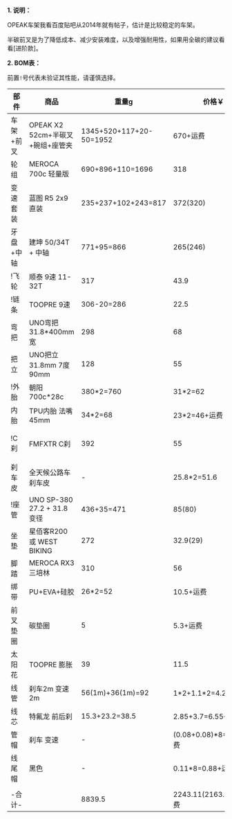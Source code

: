 **1. 说明：**

OPEAK车架我看百度贴吧从2014年就有帖子，估计是比较稳定的车架。

半碳前叉是为了降低成本、减少安装难度，以及增强耐用性，如果用全碳的建议看看[进阶款]。

**2. BOM表：**

前置`!`号代表未验证其性能，请谨慎选择。

| 部件 | 商品 | 重量g | 价格￥ | 链接 |
| - | - | - | - | - |
| 车架+前叉 | OPEAK X2 52cm+半碳叉+碗组+座管夹 | 1345+520+117+20-50=1952 | 670+运费 | [淘宝](https://item.taobao.com/item.htm?spm=a1z10.5-c.w4002-3801465620.13.30c15910CaLIhS&id=12930538895) |
| 轮组 | MEROCA 700c 轻量版 | 690+896+110=1696 | 318 | [天猫](https://s.click.taobao.com/t?e=m%3D2%26s%3DypdiseLut2Vw4vFB6t2Z2ueEDrYVVa64MljcGUdc4HdyINtkUhsv0Km5leiqswaUt3h8CUvoNV%2FFTlrzds37%2FgLwMG9TgUkNcLWR2kup2vFNRq4euO%2Fww2MWGduSpLInDoqEt4dKdN30KBFKq4PCnx4%2FMEUz7aVQ5R3vnK7gGdzEX1hlZoQF%2B%2F1SarTXhIOTUdDn0Cj7EhNCuo%2FRtLFP1Wu7fV9LtTmPi%2FRU4sFki%2BPZr7akiIV6E01CAasUJDUR2m1odvImS5y0zvIVVx%2BPc2%2F51BzEHetfR64YuvOYe%2BM0BZR61DeP2wyW7mQwqx7e&union_lens=lensId%3APUB%401694053217%40210577ba_0b08_18a6d70b603_6f97%4001%40eyJmbG9vcklkIjozMTA2OSwiic3BtQiiI6Il9wb3J0YWxfdjJfdG9vbF9saW5rc19wYWdlX2hvbWVfaW5kZXhfaHRtIn0ie) |
| 变速套装 | 蓝图 R5 2x9 直装 | 235+237+102+243=817 | 372(320) | [淘宝](https://item.taobao.com/item.htm?spm=a21n57.1.0.0.25f8523cTE4IFJ&id=655320398132&ns=1&abbucket=1#detail) |
| 牙盘+中轴 | 建坤 50/34T + 中轴 | 771+95=866 | 265(246) | [淘宝](https://s.click.taobao.com/t?e=m%3D2%26s%3Dz%2BOxKXAQX9Rw4vFB6t2Z2ueEDrYVVa64Dm1dJ6eadalyINtkUhsv0Km5leiqswaUDvqHVnDHZOvFTlrzds37%2FgLwMG9TgUkNcLWR2kup2vFNRq4euO%2Fww2MWGduSpLInDoqEt4dKdN30KBFKq4PCn%2F4bXX91ojar%2FqfLGM5skDaySbHmSI7wOmd1HQKKxkiFAVKvOBNtWvpARiffBSWiwUlSNxFJmZIAC4VPFcBR%2FoxRVqQgWLBWAwMps7dhR%2Fni%2FIfu8%2F7itpBweiXfaVH60dSopZirJ9MMDCwgJQxof5b9wDKAuIOvBMYOae24fhW0&union_lens=lensId%3APUB%401694053306%4021055b80_0b0c_18a6d7210e6_45ec%4001%40eyJmbG9vcklkIjozMTA2OSwiic3BtQiiI6Il9wb3J0YWxfdjJfdG9vbF9saW5rc19wYWdlX2hvbWVfaW5kZXhfaHRtIn0ie)、[淘宝](https://s.click.taobao.com/t?e=m%3D2%26s%3D25MIybDSgVtw4vFB6t2Z2ueEDrYVVa64Dm1dJ6eadalyINtkUhsv0Km5leiqswaUzz6zgI1fZL3FTlrzds37%2FgLwMG9TgUkNcLWR2kup2vFNRq4euO%2Fww2MWGduSpLInDoqEt4dKdN30KBFKq4PCn4dcwPvptYZwghdCobgzONCySbHmSI7wOmd1HQKKxkiFAVKvOBNtWvol1H1ZJBt0AtQNczlYSPItWGZhpXJAHdu9TwKcsHa1z%2BrBt3HUtu7FX4YXxbhdy16PgysBSxHfUOXVLEPDWL24p%2Fwx3bRWK%2F6zLq%2FnRWnK1SGFCzYOOqAQ&union_lens=lensId%3APUB%401694053323%40212a8f48_0c48_18a6d725259_0d35%4001%40eyJmbG9vcklkIjozMTA2OSwiic3BtQiiI6Il9wb3J0YWxfdjJfdG9vbF9saW5rc19wYWdlX2hvbWVfaW5kZXhfaHRtIn0ie) |
| !飞轮 | 顺泰 9速 11-32T | 317 | 43.9 | [淘宝](https://s.click.taobao.com/t?e=m%3D2%26s%3Du%2FiNluzqtrVw4vFB6t2Z2ueEDrYVVa64Dm1dJ6eadalyINtkUhsv0Km5leiqswaU9gERx%2BSm1SfFTlrzds37%2FgLwMG9TgUkNcLWR2kup2vFNRq4euO%2Fww2MWGduSpLInDoqEt4dKdN30KBFKq4PCn1izKXjKvTEgaLWTy9GDFUii1jMNxDhLMnotgd7NXRy%2F3OppJwt5ethCTVhPax2ZRnTew08iB3ZRFoe4AoueXNc3cC9cA9PK73MLZXTmgHMQnPyb5qmg7DAYAFIc%2FbD%2Fi5GZ9wPRcXV%2BBfuqljaE3xpNzuMLUNyvdEHIT%2F5PBlcgyAUDYWOGayIhhQs2DjqgEA%3D%3D&union_lens=lensId%3APUB%401694053385%4021080676_0c9f_18a6d7346da_0cae%4001%40eyJmbG9vcklkIjozMTA2OSwiic3BtQiiI6Il9wb3J0YWxfdjJfdG9vbF9saW5rc19wYWdlX2hvbWVfaW5kZXhfaHRtIn0ie) |
| !链条 | TOOPRE 9速 | 306-20=286 | 22.5 | [淘宝](https://s.click.taobao.com/t?e=m%3D2%26s%3DOjswrQbv9Mxw4vFB6t2Z2ueEDrYVVa64MljcGUdc4HdyINtkUhsv0Km5leiqswaU6vFecR8G%2FoXFTlrzds37%2FgLwMG9TgUkNcLWR2kup2vFNRq4euO%2Fww2MWGduSpLInDoqEt4dKdN30KBFKq4PCnx4%2FMEUz7aVQFqr8%2BP8RY9WpasR2r0VZZv1SarTXhIOT%2FcbizUjsed%2Bt%2FgsUrPt28byZfZQx%2B8FPyto15o%2FOJrRfb4FEMkbtUOcC%2BVi%2BTRluXEUi0sDs%2BWdP7qa1tU3ZgS3jKrSQZrKg2Ri9Bm4jDHegZ4hAvgWL0bBAS8ZzndIdZZ55A6mwB3MhhQs2DjqgEA%3D%3D&union_lens=lensId%3APUB%401694053412%402103e6f4_0c79_18a6d73afe2_7ef4%4001%40eyJmbG9vcklkIjozMTA2OSwiic3BtQiiI6Il9wb3J0YWxfdjJfdG9vbF9saW5rc19wYWdlX2hvbWVfaW5kZXhfaHRtIn0ie) |
| 弯把 | UNO弯把 31.8\*400mm宽 | 298 | 68 | [淘宝](https://s.click.taobao.com/t?e=m%3D2%26s%3DRZZXQgCz7a5w4vFB6t2Z2ueEDrYVVa64Dm1dJ6eadalyINtkUhsv0Km5leiqswaUXEa1A8T23UjFTlrzds37%2FgLwMG9TgUkNcLWR2kup2vFNRq4euO%2Fww2MWGduSpLInDoqEt4dKdN30KBFKq4PCn%2F4bXX91ojar%2FqfLGM5skDaySbHmSI7wOmd1HQKKxkiFAVKvOBNtWvqTXceO7iv1HCNaOT58C5Ne9K2w%2Fe8%2FXH2frksm3BctmsmoPAtPw7e4nfDM3D%2BOVSVweiXfaVH60dSopZirJ9MMwotei%2FtrcqJ8K7NUYlLCVMYOae24fhW0&union_lens=lensId%3APUB%401694053533%402127e7f0_0c20_18a6d75890f_92b1%4001%40eyJmbG9vcklkIjozMTA2OSwiic3BtQiiI6Il9wb3J0YWxfdjJfdG9vbF9saW5rc19wYWdlX2hvbWVfaW5kZXhfaHRtIn0ie) |
| 把立 | UNO把立 31.8mm 7度90mm | 128 | 55 | [淘宝](https://item.taobao.com/item.htm?spm=a1z09.2.0.0.49592e8dHzsX9P&id=521116614839&_u=61qg6u5535ee) |
| !外胎 | 朝阳 700c\*28c | 380\*2=760 | 31\*2=62 | [淘宝](https://item.taobao.com/item.htm?spm=a21n57.1.0.0.1210523c1GiOEf&id=588295807582&ns=1&abbucket=1#detail) |
| 内胎 | TPU内胎 法嘴45mm | 34\*2=68 | 23\*2=46+运费 | [1688](https://detail.1688.com/offer/710785025665.html) |
| !C刹 | FMFXTR C刹 | 392 | 55 | [天猫](https://s.click.taobao.com/t?e=m%3D2%26s%3Dgh%2BZ6wYX2Q9w4vFB6t2Z2ueEDrYVVa64MljcGUdc4HdyINtkUhsv0BoWcADJT2bDjTj4KK5tHIPFTlrzds37%2FgLwMG9TgUkNcLWR2kup2vFNRq4euO%2Fww2MWGduSpLInDoqEt4dKdN30KBFKq4PCnx4%2FMEUz7aVQeJhFnsYn4utsJ%2B%2B2VN3cwv1SarTXhIOT%2FcbizUjsed%2BULXQz%2FQTFABn%2F%2Bv3xRLuyEWDwQBhBOZmRr0mZgBQ2WqIdthaVhkM15yfoAGgbWTBP7qa1tU3ZgS3jKrSQZrKg2Ri9Bm4jDHegZ4hAvgWL0dR9zpKnKV4rPkNA0PYFg5ohhQs2DjqgEA%3D%3D&union_lens=lensId%3APUB%401694054055%402104e310_0c84_18a6d7d7efb_b65b%4001%40eyJmbG9vcklkIjozMTA2OSwiic3BtQiiI6Il9wb3J0YWxfdjJfdG9vbF9saW5rc19wYWdlX2hvbWVfaW5kZXhfaHRtIn0ie)、[淘宝](https://item.taobao.com/item.htm?spm=a1z10.5-c-s.w4002-23916658984.12.24e35f84giH15s&id=661930255543) |
| 刹车皮 | 全天候公路车刹车皮 | - | 25.8\*2=51.6 | [天猫](https://s.click.taobao.com/t?e=m%3D2%26s%3Dwy7BeL25hhpw4vFB6t2Z2ueEDrYVVa64MljcGUdc4HdyINtkUhsv0BoWcADJT2bDMcJC%2B62ICh3FTlrzds37%2FgLwMG9TgUkNcLWR2kup2vFNRq4euO%2Fww2MWGduSpLInDoqEt4dKdN30KBFKq4PCnx4%2FMEUz7aVQ5R3vnK7gGdzEX1hlZoQF%2B%2F1SarTXhIOTUdDn0Cj7EhNNUGINvr%2BOgjsu8a%2FuZ4CxK35MGDXyjMrGcZ%2BfSS7Uzw1qlnTVl0nu4clQO0RjJsujO9AJYjY8CXJ%2BwEVkOqHF%2FasCdS0uCG6lu3JoMyPOALfqK1v6Bu2O&union_lens=lensId%3APUB%401694054094%40213f4f0f_0b26_18a6d7e187e_b712%4001%40eyJmbG9vcklkIjozMTA2OSwiic3BtQiiI6Il9wb3J0YWxfdjJfdG9vbF9saW5rc19wYWdlX2hvbWVfaW5kZXhfaHRtIn0ie)、[1688](https://detail.1688.com/offer/578647183148.html)                                                                   |
| !座管 | UNO SP-380 27.2 + 31.8变径 | 436+35=471 | 85(80) | [淘宝](https://s.click.taobao.com/t?e=m%3D2%26s%3DhgNS4QKj0rFw4vFB6t2Z2ueEDrYVVa64Dm1dJ6eadalyINtkUhsv0BoWcADJT2bDWPyDNVUZX5TFTlrzds37%2FgLwMG9TgUkNcLWR2kup2vFNRq4euO%2Fww2MWGduSpLInDoqEt4dKdN30KBFKq4PCnznOSI1%2F8IMOKtgJC0FXep3NEPXytV9ALoS4zvCRUrquKVOig5Fjbt46y3wPqS1mJe%2BFqcgEdHKCMfqWcng3MIl1MsMgD9ryzgNM4lBLd1HDjCYtYGASbzRUrFwjXfRKMROfYmExpA2104bt%2FCh0HCZKVueWiGNwnz3mxbfto%2FVIrsoryzNsdWY%3D&union_lens=lensId%3APUB%401694054169%400b87bd25_09f8_18a6d7f3c96_b096%4001%40eyJmbG9vcklkIjozMTA2OSwiic3BtQiiI6Il9wb3J0YWxfdjJfdG9vbF9saW5rc19wYWdlX2hvbWVfaW5kZXhfaHRtIn0ie) |
| 坐垫 | 星佰客R200 或 WEST BIKING | 272 | 32.9(29) | [淘宝](https://item.taobao.com/item.htm?spm=a21n57.1.0.0.4863523csZguKU&id=680915097365&ns=1&abbucket=12#detail) |
| 脚踏 | MEROCA RX3 三培林 | 310 | 56 | [淘宝](https://item.taobao.com/item.htm?spm=a1z09.2.0.0.49592e8dHzsX9P&id=682774886077&_u=61qg6u55522e) |
| 绑带 | PU+EVA+硅胶 | 26\*2=52 | 10.5+运费 | [1688](https://detail.1688.com/offer/650402099816.html) |
| 前叉垫圈 | 碳垫圈 | 5 | 5.3+运费 | [1688](https://detail.1688.com/offer/597981292186.html) |
| 太阳花 | TOOPRE 膨胀 | 39 | 11.5 | [天猫](https://s.click.taobao.com/t?e=m%3D2%26s%3DhscBAnpjj19w4vFB6t2Z2ueEDrYVVa64MljcGUdc4HdyINtkUhsv0BoWcADJT2bDq09tlIJJB0fFTlrzds37%2FgLwMG9TgUkNcLWR2kup2vFNRq4euO%2Fww2MWGduSpLInDoqEt4dKdN30KBFKq4PCnx4%2FMEUz7aVQFqr8%2BP8RY9WpasR2r0VZZv1SarTXhIOTUdDn0Cj7EhN4t064QgUH4yH%2FwJcxMDlUn3xSS5S6HTb1LlS7NMlGs5pZKLGcGKo6BKA9YfwO%2Fc20zvIVVx%2BPc2%2F51BzEHetfNNfp2ftM1ha37MC4377uvc9kxRRHfUqm&union_lens=lensId%3APUB%401694054233%4021075a3f_0a35_18a6d8036cb_e420%4001%40eyJmbG9vcklkIjozMTA2OSwiic3BtQiiI6Il9wb3J0YWxfdjJfdG9vbF9saW5rc19wYWdlX2hvbWVfaW5kZXhfaHRtIn0ie) |
| 线管 | 刹车2m 变速2m | 56(1m)+36(1m)=92 | 1\*2+1.1\*2=4.2+运费 | [1688](https://s.click.1688.com/t?e=BA049C3094A99029D3512DF26E6FCDAF511A51CE6A554CA22B0078EFC8D6974766F7656F127EA4639C3C18A93C557272A2F21CDAD9127E48C9E046AAFA583720DECD81F4FAA2C4A3EE88DF51B5998389F07E2C81EA94C7779BEF7FC70E6D4182AABD2FAE4779DAEC4AC35174D978C9EDCFD550FD85771E8A7FAC35122D96D6FC) |
| 线芯 | 特氟龙 前后刹 | 15.3+23.2=38.5 | 2.85+3.7=6.55+运费 | [1688](https://s.click.1688.com/t?e=BA049C3094A99029D3512DF26E6FCDAF511A51CE6A554CA22B0078EFC8D6974766F7656F127EA463F0ACE120BD48D2B072635C32F43A1F4D9F02ECC65E7B833A35C7F2CDAB1F1C0BB5EFDAF83B1F8C2EF07E2C81EA94C7779BEF7FC70E6D418259F7592B4D5215EA3EEB1EA42300AE70595020E3CDF5227B0846A2EE962C69AD) |
| 管帽 | 刹车 变速 | - | (0.08+0.08)\*8=1.28+运费 | [1688](https://s.click.1688.com/t?e=BA049C3094A99029D3512DF26E6FCDAF511A51CE6A554CA22B0078EFC8D6974766F7656F127EA4639BC79B5647030B14CEB82B7BABA9B86805F84FE65C6701BFA896C425BBD6544E964A42C92E18D677F07E2C81EA94C7779BEF7FC70E6D418290DE5CEB38B11EE09E6CD6DE843582087D405D139AB750893A9B23EB00A5A18E) |
| 线尾帽 | 黑色 | - | 0.11\*8=0.88+运费 | [1688](https://detail.1688.com/offer/655504360366.html) |
| | | | | |
| -合计- | | 8839.5 | 2243.11(2163.21)+运费 | |
